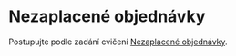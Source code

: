 # Nezaplacené objednávky

Postupujte podle zadání cvičení [Nezaplacené objednávky](https://kodim.cz/kurzy/daweb/js1/cykly/cv-map#cvlekce%3Enezaplacene-objednavky).
